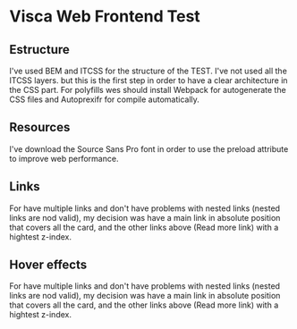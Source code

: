 Visca Web Frontend Test
======


## Estructure
I've used BEM and ITCSS for the structure of the TEST. I've not used all the ITCSS layers. but this is the first step in order to have a clear architecture in the CSS part. 
For polyfills wes should install Webpack for autogenerate the CSS files and Autoprexifr for compile automatically.
 
## Resources
I've download the Source Sans Pro font in order to use the preload attribute to improve web performance. 

## Links
For have multiple links and don't have problems with nested links (nested links are nod valid), my decision was have a main link in absolute position that covers all the card, and the other links above (Read more link) with a hightest z-index. 

## Hover effects
For have multiple links and don't have problems with nested links (nested links are nod valid), my decision was have a main link in absolute position that covers all the card, and the other links above (Read more link) with a hightest z-index. 
